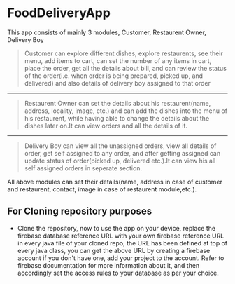 # FoodDeliveryApp
This app consists of mainly 3 modules, Customer, Restaurent Owner, Delivery Boy

>Customer can explore different dishes, explore restaurents, see their menu, add items to cart, can set the number of any items in cart, place the order, get all the details about bill, and can review the status of the order(i.e. when order is being prepared, picked up, and delivered) and also details of delivery boy assigned to that order
-------------------------------------------------------------------------------------------------------------------------------------------------------------------
>Restaurent Owner can set the details about his restaurent(name, address, locality, image, etc.) and can add the dishes into the menu of his restaurent, while having able to change the details about the dishes later on.It can view orders and all the details of it.
--------------------------------------------------------------------------------------------------------------------------------------------------------------------
>Delivery Boy can view all the unassigned orders, view all details of order, get self assigned to any order, and after getting assigned can update status of order(picked up, delivered etc.).It can view his all self assigned orders in seperate section.

All above modules can set their details(name, address in case of customer and restaurent, contact, image in case of restaurent module,etc.).
## For Cloning repository purposes
- Clone the repository, now to use the app on your device, replace the firebase database reference URL with your own firebase reference URL in every java file of your cloned repo, the URL has been defined at top of every java class, you can get the above URL by creating a firebase account if you don't have one, add your project to the account. Refer to firebase documentation for more information about it, and then accordingly set the access rules to your database as per your choice. 
